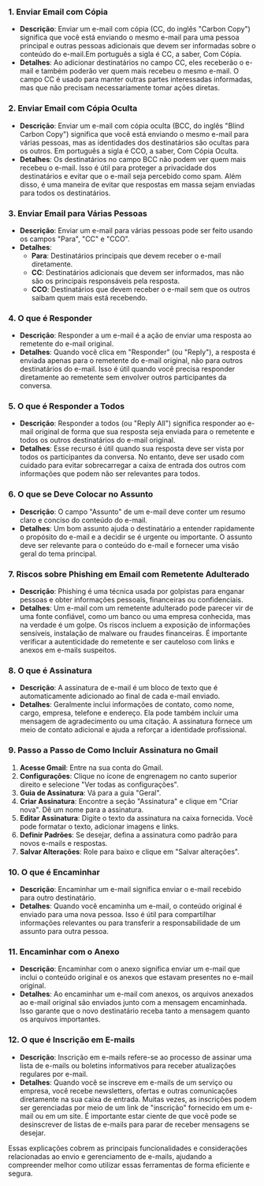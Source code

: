 ### 1. Enviar Email com Cópia

- **Descrição**: Enviar um e-mail com cópia (CC, do inglês "Carbon Copy") significa que você está enviando o mesmo e-mail para uma pessoa principal e outras pessoas adicionais que devem ser informadas sobre o conteúdo do e-mail.Em português a sigla é CC, a saber, Com Cópia.
- **Detalhes**: Ao adicionar destinatários no campo CC, eles receberão o e-mail e também poderão ver quem mais recebeu o mesmo e-mail. O campo CC é usado para manter outras partes interessadas informadas, mas que não precisam necessariamente tomar ações diretas.

### 2. Enviar Email com Cópia Oculta

- **Descrição**: Enviar um e-mail com cópia oculta (BCC, do inglês "Blind Carbon Copy") significa que você está enviando o mesmo e-mail para várias pessoas, mas as identidades dos destinatários são ocultas para os outros. Em português a sigla é CCO, a saber, Com Cópia Oculta.
- **Detalhes**: Os destinatários no campo BCC não podem ver quem mais recebeu o e-mail. Isso é útil para proteger a privacidade dos destinatários e evitar que o e-mail seja percebido como spam. Além disso, é uma maneira de evitar que respostas em massa sejam enviadas para todos os destinatários.

### 3. Enviar Email para Várias Pessoas

- **Descrição**: Enviar um e-mail para várias pessoas pode ser feito usando os campos "Para", "CC" e "CCO".
- **Detalhes**:
  - **Para**: Destinatários principais que devem receber o e-mail diretamente.
  - **CC**: Destinatários adicionais que devem ser informados, mas não são os principais responsáveis pela resposta.
  - **CCO**: Destinatários que devem receber o e-mail sem que os outros saibam quem mais está recebendo.

### 4. O que é Responder

- **Descrição**: Responder a um e-mail é a ação de enviar uma resposta ao remetente do e-mail original.
- **Detalhes**: Quando você clica em "Responder" (ou "Reply"), a resposta é enviada apenas para o remetente do e-mail original, não para outros destinatários do e-mail. Isso é útil quando você precisa responder diretamente ao remetente sem envolver outros participantes da conversa.

### 5. O que é Responder a Todos

- **Descrição**: Responder a todos (ou "Reply All") significa responder ao e-mail original de forma que sua resposta seja enviada para o remetente e todos os outros destinatários do e-mail original.
- **Detalhes**: Esse recurso é útil quando sua resposta deve ser vista por todos os participantes da conversa. No entanto, deve ser usado com cuidado para evitar sobrecarregar a caixa de entrada dos outros com informações que podem não ser relevantes para todos.

### 6. O que se Deve Colocar no Assunto

- **Descrição**: O campo "Assunto" de um e-mail deve conter um resumo claro e conciso do conteúdo do e-mail.
- **Detalhes**: Um bom assunto ajuda o destinatário a entender rapidamente o propósito do e-mail e a decidir se é urgente ou importante. O assunto deve ser relevante para o conteúdo do e-mail e fornecer uma visão geral do tema principal.

### 7. Riscos sobre Phishing em Email com Remetente Adulterado

- **Descrição**: Phishing é uma técnica usada por golpistas para enganar pessoas e obter informações pessoais, financeiras ou confidenciais.
- **Detalhes**: Um e-mail com um remetente adulterado pode parecer vir de uma fonte confiável, como um banco ou uma empresa conhecida, mas na verdade é um golpe. Os riscos incluem a exposição de informações sensíveis, instalação de malware ou fraudes financeiras. É importante verificar a autenticidade do remetente e ser cauteloso com links e anexos em e-mails suspeitos.

### 8. O que é Assinatura

- **Descrição**: A assinatura de e-mail é um bloco de texto que é automaticamente adicionado ao final de cada e-mail enviado.
- **Detalhes**: Geralmente inclui informações de contato, como nome, cargo, empresa, telefone e endereço. Ela pode também incluir uma mensagem de agradecimento ou uma citação. A assinatura fornece um meio de contato adicional e ajuda a reforçar a identidade profissional.

### 9. Passo a Passo de Como Incluir Assinatura no Gmail

1. **Acesse Gmail**: Entre na sua conta do Gmail.
2. **Configurações**: Clique no ícone de engrenagem no canto superior direito e selecione "Ver todas as configurações".
3. **Guia de Assinatura**: Vá para a guia "Geral".
4. **Criar Assinatura**: Encontre a seção "Assinatura" e clique em "Criar nova". Dê um nome para a assinatura.
5. **Editar Assinatura**: Digite o texto da assinatura na caixa fornecida. Você pode formatar o texto, adicionar imagens e links.
6. **Definir Padrões**: Se desejar, defina a assinatura como padrão para novos e-mails e respostas.
7. **Salvar Alterações**: Role para baixo e clique em "Salvar alterações".

### 10. O que é Encaminhar

- **Descrição**: Encaminhar um e-mail significa enviar o e-mail recebido para outro destinatário.
- **Detalhes**: Quando você encaminha um e-mail, o conteúdo original é enviado para uma nova pessoa. Isso é útil para compartilhar informações relevantes ou para transferir a responsabilidade de um assunto para outra pessoa.

### 11. Encaminhar com o Anexo

- **Descrição**: Encaminhar com o anexo significa enviar um e-mail que inclui o conteúdo original e os anexos que estavam presentes no e-mail original.
- **Detalhes**: Ao encaminhar um e-mail com anexos, os arquivos anexados ao e-mail original são enviados junto com a mensagem encaminhada. Isso garante que o novo destinatário receba tanto a mensagem quanto os arquivos importantes.

### 12. O que é Inscrição em E-mails

- **Descrição**: Inscrição em e-mails refere-se ao processo de assinar uma lista de e-mails ou boletins informativos para receber atualizações regulares por e-mail.
- **Detalhes**: Quando você se inscreve em e-mails de um serviço ou empresa, você recebe newsletters, ofertas e outras comunicações diretamente na sua caixa de entrada. Muitas vezes, as inscrições podem ser gerenciadas por meio de um link de "inscrição" fornecido em um e-mail ou em um site. É importante estar ciente de que você pode se desinscrever de listas de e-mails para parar de receber mensagens se desejar.

Essas explicações cobrem as principais funcionalidades e considerações relacionadas ao envio e gerenciamento de e-mails, ajudando a compreender melhor como utilizar essas ferramentas de forma eficiente e segura.
